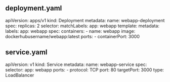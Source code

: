 ## deployment.yaml
apiVersion: apps/v1
kind: Deployment
metadata:
  name: webapp-deployment
spec:
  replicas: 2
  selector:
    matchLabels:
      app: webapp
  template:
    metadata:
      labels:
        app: webapp
    spec:
      containers:
      - name: webapp
        image: dockerhubusername/webapp:latest
        ports:
        - containerPort: 3000
        
## service.yaml
apiVersion: v1
kind: Service
metadata:
  name: webapp-service
spec:
  selector:
    app: webapp
  ports:
    - protocol: TCP
      port: 80
      targetPort: 3000
  type: LoadBalancer
